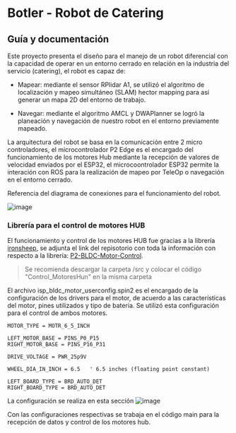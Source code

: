# Botler - Robot de Catering
## Guía y documentación

Este proyecto presenta el diseño para el manejo de un robot diferencial con la capacidad de operar en un entorno cerrado en relación en la industria del servicio (catering), el robot es capaz de:

- Mapear: mediante el sensor RPlidar A1, se utilizó el algoritmo de localización y mapeo simultáneo (SLAM) hector mapping para así generar un mapa 2D del entorno de trabajo.

- Navegar: mediante el algoritmo AMCL y DWAPlanner se logró la planeación y navegación de nuestro robot en el entorno previamente mapeado.

La arquitectura del robot se basa en la comunicación entre 2 micro controladores, el microcontrolador P2 Edge es el encargado del funcionamiento de los motores Hub mediante la recepción de valores de velocidad enviados por el ESP32, el microcoontrolador ESP32 permite la interación con ROS para la realización de mapeo por TeleOp o navegación en el entorno cerrado.

Referencia del diagrama de conexiones para el funcionamiento del robot.

![image](https://github.com/user-attachments/assets/10fb5bba-ee98-44d1-9b0a-e2b8ebb918dd)

### Librería para el control de motores HUB
El funcionamiento y control de los motores HUB fue gracias a la librería [ironsheep](https://github.com/ironsheep), se adjunta el link del repisotorio con toda la información con respecto a la librería: [P2-BLDC-Motor-Control](https://github.com/ironsheep/P2-BLDC-Motor-Control).

> Se recomienda descargar la carpeta /src y colocar el código "Control_MotoresHun" en la misma carpeta

El archivo isp_bldc_motor_userconfig.spin2 es el encargado de la configuración de los drivers para el motor, de acuerdo a las características del motor, pines utilizados y tipo de bateria. Se utilizó esta configuración para el control de ambos motores.
    
    MOTOR_TYPE = MOTR_6_5_INCH

    LEFT_MOTOR_BASE = PINS_P0_P15
    RIGHT_MOTOR_BASE = PINS_P16_P31

    DRIVE_VOLTAGE = PWR_25p9V

    WHEEL_DIA_IN_INCH = 6.5   ' 6.5 inches (floating point constant)

    LEFT_BOARD_TYPE = BRD_AUTO_DET
    RIGHT_BOARD_TYPE = BRD_AUTO_DET
La configuración se realiza en esta sección
![image](https://github.com/user-attachments/assets/1b1d9324-8801-496c-af04-74388578f606)

Con las configuraciones respectivas se trabaja en el código main para la recepción de datos y control de los motores hub.





    
